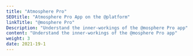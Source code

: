 ```yaml
---
title: "Atmosphere Pro"
SEOtitle: "Atmosphere Pro App on the @platform"
linkTitle: "@mosphere Pro"
Description: "Understand the inner-workings of the @mosphere Pro app"
content: "Understand the inner-workings of the @mosphere Pro app"
weight: 3
date: 2021-19-1
---
```

